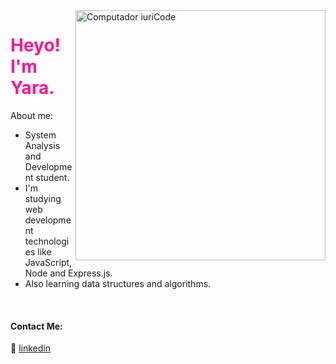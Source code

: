 <img src="https://raw.githubusercontent.com/MicaelliMedeiros/micaellimedeiros/master/image/computer-illustration.png" min-width="400px" max-width="400px" width="400px" align="right" alt="Computador iuriCode">

<h1 style="color:#FF1493"> Heyo! I'm Yara.</h1>

<p align="left">
About me:

-  System Analysis and Development student.
-  I'm studying web development technologies like JavaScript, Node and Express.js.
-  Also learning data structures and algorithms.
</p>



[linkedin]: https://www.linkedin.com/in/yaralviana/
<br>

#### Contact Me:

👔 [linkedin][linkedin]


